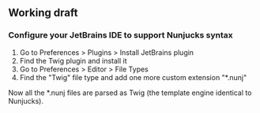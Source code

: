 ## Working draft

### Configure your JetBrains IDE to support Nunjucks syntax

1. Go to Preferences > Plugins > Install JetBrains plugin
2. Find the Twig plugin and install it
3. Go to Preferences > Editor > File Types
4. Find the "Twig" file type and add one more custom extension "*.nunj"

Now all the *.nunj files are parsed as Twig (the template engine identical to Nunjucks).